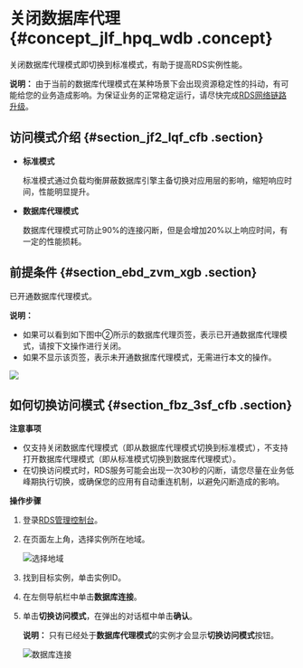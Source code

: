 # 关闭数据库代理 {#concept_jlf_hpq_wdb .concept}

关闭数据库代理模式即切换到标准模式，有助于提高RDS实例性能。

**说明：** 由于当前的数据库代理模式在某种场景下会出现资源稳定性的抖动，有可能给您的业务造成影响。为保证业务的正常稳定运行，请尽快完成[RDS网络链路升级](../cn.zh-CN/云数据库RDS简介/【重要】RDS网络链路升级说明.md#)。

## 访问模式介绍 {#section_jf2_lqf_cfb .section}

-   **标准模式**

    标准模式通过负载均衡屏蔽数据库引擎主备切换对应用层的影响，缩短响应时间，性能明显提升。

-   **数据库代理模式**

    数据库代理模式可防止90%的连接闪断，但是会增加20%以上响应时间，有一定的性能损耗。


## 前提条件 {#section_ebd_zvm_xgb .section}

已开通数据库代理模式。

**说明：** 

-   如果可以看到如下图中②所示的数据库代理页签，表示已开通数据库代理模式，请按下文操作进行关闭。
-   如果不显示该页签，表示未开通数据库代理模式，无需进行本文的操作。

![](http://static-aliyun-doc.oss-cn-hangzhou.aliyuncs.com/assets/img/7942/155117101239637_zh-CN.png)

## 如何切换访问模式 {#section_fbz_3sf_cfb .section}

**注意事项**

-   仅支持关闭数据库代理模式（即从数据库代理模式切换到标准模式），不支持打开数据库代理模式（即从标准模式切换到数据库代理模式）。
-   在切换访问模式时，RDS服务可能会出现一次30秒的闪断，请您尽量在业务低峰期执行切换，或确保您的应用有自动重连机制，以避免闪断造成的影响。

**操作步骤**

1.  登录[RDS管理控制台](https://rds.console.aliyun.com/)。
2.  在页面左上角，选择实例所在地域。

    ![选择地域](http://static-aliyun-doc.oss-cn-hangzhou.aliyuncs.com/assets/img/7814/155117101236543_zh-CN.png)

3.  找到目标实例，单击实例ID。
4.  在左侧导航栏中单击**数据库连接**。
5.  单击**切换访问模式**，在弹出的对话框中单击**确认**。

    **说明：** 只有已经处于**数据库代理模式**的实例才会显示**切换访问模式**按钮。

    ![数据库连接](http://static-aliyun-doc.oss-cn-hangzhou.aliyuncs.com/assets/img/41816/155117101237541_zh-CN.png)


